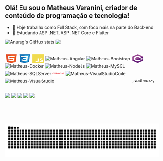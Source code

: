 ## Olá! Eu sou o Matheus Veranini, criador de conteúdo de programação e tecnologia!

- 🔭 Hoje trabalho como Full Stack, com foco mais na parte do Back-end
- 🌱 Estudando ASP .NET, ASP .NET Core e Flutter



![Anurag's GitHub stats](https://github-readme-stats.vercel.app/api?username=matheusleonor&show_icons=true&bg_color=00000000)
<a href=""> <img align="top" src="https://github-readme-stats-sigma-five.vercel.app/api/top-langs/?username=matheusleonor&theme=react&line_height=40&hide=css"/> </a>




<div style="display: inline_block"><br>
  <img align="center" alt="Matheus-HTML" height="30" width="40" src="https://raw.githubusercontent.com/devicons/devicon/master/icons/html5/html5-original.svg">
  <img align="center" alt="Matheus-CSS" height="30" width="40" src="https://raw.githubusercontent.com/devicons/devicon/master/icons/css3/css3-original.svg">
  <img align="center" alt="Matheus-Js" height="30" width="40" src="https://raw.githubusercontent.com/devicons/devicon/master/icons/javascript/javascript-plain.svg">
  <img align="center" alt="Matheus-Angular" height="30" width="40" src="https://cdn.jsdelivr.net/gh/devicons/devicon/icons/angularjs/angularjs-original.svg">
  <img align="center" alt="Matheus-Bootstrap" height="30" width="40" src="https://cdn.jsdelivr.net/gh/devicons/devicon/icons/bootstrap/bootstrap-original.svg">
  <img align="center" alt="Matheus-Csharp" height="30" width="40" src="https://raw.githubusercontent.com/devicons/devicon/master/icons/csharp/csharp-original.svg">
  <img align="center" alt="Matheus-Docker" height="30" width="40" src="https://cdn.jsdelivr.net/gh/devicons/devicon/icons/docker/docker-original.svg">
  <img align="center" alt="Matheus-NodeJs" height="30" width="40" src="https://cdn.jsdelivr.net/gh/devicons/devicon/icons/nodejs/nodejs-original.svg">
  <img align="center" alt="Matheus-MySQL" height="30" width="40" src="https://cdn.jsdelivr.net/gh/devicons/devicon/icons/mysql/mysql-original.svg">
  <img align="center" alt="Matheus-SQLServer" height="30" width="40" src="https://www.svgrepo.com/show/303229/microsoft-sql-server-logo.svg">
  <img align="center" alt="Matheus-SQLServer" height="30" width="40" src="https://raw.githubusercontent.com/devicons/devicon/master/icons/oracle/oracle-original.svg">
  <img align="center" alt="Matheus-VisualStudioCode" height="30" width="40" src="https://cdn.jsdelivr.net/gh/devicons/devicon/icons/vscode/vscode-original.svg">
  <img align="center" alt="Matheus-VisualStudio" height="30" width="40" src="https://cdn.jsdelivr.net/gh/devicons/devicon/icons/visualstudio/visualstudio-plain.svg">

  <img align="right" alt="Matheus-pic" height="150" style="border-radius:50px;" src="https://cdn.discordapp.com/attachments/754529877243330708/1146091531833446470/WhatsApp_Image_2022-12-14_at_20.43.24.jpg">
</div>
  
  ##
 
<div> 
  <a href="https://www.instagram.com/vera9_/" target="_blank"><img src="https://img.shields.io/badge/-Instagram-%23E4405F?style=for-the-badge&logo=instagram&logoColor=white" target="_blank"></a>
 	<a href="https://www.twitch.tv/sql_leoncio" target="_blank"><img src="https://img.shields.io/badge/Twitch-9146FF?style=for-the-badge&logo=twitch&logoColor=white" target="_blank"></a>
 <a href="https://discord.gg/KX2Bp4M9eu" target="_blank"><img src="https://img.shields.io/badge/Discord-7289DA?style=for-the-badge&logo=discord&logoColor=white" target="_blank"></a> 
  <a href = "mailto:matheusveranini_1999@hotmail.com"><img src="https://img.shields.io/badge/Microsoft_Outlook-0078D4?style=for-the-badge&logo=microsoft-outlook&logoColor=white" target="_blank"></a>
  <a href="https://www.linkedin.com/in/matheus-veranini-855412151/" target="_blank"><img src="https://img.shields.io/badge/-LinkedIn-%230077B5?style=for-the-badge&logo=linkedin&logoColor=white" target="_blank"></a> 
</div>

  
![Snake animation](https://github.com/matheusleonor/matheusleonor/blob/output/github-contribution-grid-snake.svg)
  
